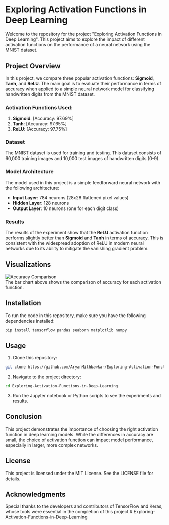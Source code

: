 # Exploring Activation Functions in Deep Learning

Welcome to the repository for the project "Exploring Activation Functions in Deep Learning". This project aims to explore the impact of different activation functions on the performance of a neural network using the MNIST dataset.

## Project Overview

In this project, we compare three popular activation functions: **Sigmoid**, **Tanh**, and **ReLU**. The main goal is to evaluate their performance in terms of accuracy when applied to a simple neural network model for classifying handwritten digits from the MNIST dataset.

### Activation Functions Used:
1. **Sigmoid**: \[Accuracy: 97.69%\]
2. **Tanh**: \[Accuracy: 97.65%\]
3. **ReLU**: \[Accuracy: 97.75%\]

### Dataset
The MNIST dataset is used for training and testing. This dataset consists of 60,000 training images and 10,000 test images of handwritten digits (0-9).

### Model Architecture
The model used in this project is a simple feedforward neural network with the following architecture:
- **Input Layer**: 784 neurons (28x28 flattened pixel values)
- **Hidden Layer**: 128 neurons
- **Output Layer**: 10 neurons (one for each digit class)

### Results
The results of the experiment show that the **ReLU** activation function performs slightly better than **Sigmoid** and **Tanh** in terms of accuracy. This is consistent with the widespread adoption of ReLU in modern neural networks due to its ability to mitigate the vanishing gradient problem.

## Visualizations
![Accuracy Comparison](![output](https://github.com/user-attachments/assets/ddbd4643-3ebf-4fc6-ad93-e247cc747305))  
The bar chart above shows the comparison of accuracy for each activation function. 

## Installation

To run the code in this repository, make sure you have the following dependencies installed:

```bash
pip install tensorflow pandas seaborn matplotlib numpy
```
## Usage
1. Clone this repository:
```bash
git clone https://github.com/AryanMithbawkar/Exploring-Activation-Functions-in-Deep-Learning.git
```
2. Navigate to the project directory:
```bash
cd Exploring-Activation-Functions-in-Deep-Learning
```
3. Run the Jupyter notebook or Python scripts to see the experiments and results.

## Conclusion
This project demonstrates the importance of choosing the right activation function in deep learning models. While the differences in accuracy are small, the choice of activation function can impact model performance, especially in larger, more complex networks.

## License
This project is licensed under the MIT License. See the LICENSE file for details.

## Acknowledgments
Special thanks to the developers and contributors of TensorFlow and Keras, whose tools were essential in the completion of this project.# Exploring-Activation-Functions-in-Deep-Learning
